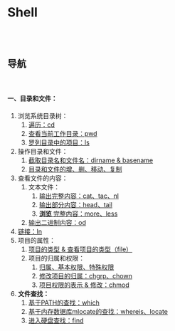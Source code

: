 # Shell

<br><br>

## 导航

<br>

#### 一、目录和文件：

1. 浏览系统目录树：
   1. [遍历：cd](目录和文件/浏览系统目录树/遍历：cd.md#遍历cd)
   2. [查看当前工作目录：pwd](目录和文件/浏览系统目录树/查看当前工作目录：pwd.md#查看当前工作目录pwd)
   3. [罗列目录中的项目：ls](目录和文件/浏览系统目录树/罗列目录中的项目：ls.md#罗列目录中的项目ls)
2. 操作目录和文件：
   1. [截取目录名和文件名：dirname & basename](目录和文件/操作目录和文件/截取目录名和文件名：dirname%20%26%20basename.md#截取目录名和文件名dirname--basename)
   2. [目录和文件的增、删、移动、复制](目录和文件/操作目录和文件/目录和文件的增、删、移动、复制.md#目录和文件的增删移动复制)
3. 查看文件的内容：
   1. 文本文件：
      1. [输出完整内容：cat、tac、nl](目录和文件/查看文件的内容/文本文件/输出完整内容：cat、tac、nl.md#输出完整内容cattacnl)
      2. [输出部分内容：head、tail](目录和文件/查看文件的内容/文本文件/输出部分内容：head、tail.md#输出部分内容headtail)
      3. [**浏览** 完整内容：more、less](目录和文件/查看文件的内容/文本文件/浏览完整内容：more、less.md#浏览完整内容moreless)
   2. [输出二进制内容：od](目录和文件/查看文件的内容/输出二进制内容：od.md#输出二进制内容od)
4. [链接：ln](目录和文件/链接：ln.md#链接ln)
5. 项目的属性：
   1. [项目的类型 & 查看项目的类型（file）](目录和文件/项目的归属和权限/项目的类型%20%26%20查看项目的类型（file）.md#项目的类型--查看项目的类型file)
   2. 项目的归属和权限：
      1. [归属、基本权限、特殊权限](目录和文件/项目的归属和权限/归属、基本权限、特殊权限.md#归属基本权限特殊权限)
      2. [修改项目的归属：chgrp、chown](目录和文件/项目的归属和权限/修改项目的归属：chgrp、chown.md#修改项目的归属chgrpchown)
      3. [项目权限的表示 & 修改：chmod]()
6. **文件查找：**
   1. [基于PATH的查找：which]()
   2. [基于内存数据库mlocate的查找：whereis、locate]()
   3. [进入硬盘查找：find]()
